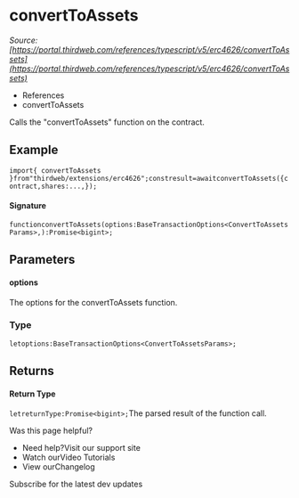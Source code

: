 # convertToAssets

*Source: [https://portal.thirdweb.com/references/typescript/v5/erc4626/convertToAssets](https://portal.thirdweb.com/references/typescript/v5/erc4626/convertToAssets)*

* References
* convertToAssets

Calls the "convertToAssets" function on the contract.

## Example

`import{ convertToAssets }from"thirdweb/extensions/erc4626";constresult=awaitconvertToAssets({contract,shares:...,});`
#### Signature

`functionconvertToAssets(options:BaseTransactionOptions<ConvertToAssetsParams>,):Promise<bigint>;`
## Parameters

#### options

The options for the convertToAssets function.

### Type

`letoptions:BaseTransactionOptions<ConvertToAssetsParams>;`
## Returns

#### Return Type

`letreturnType:Promise<bigint>;`The parsed result of the function call.

Was this page helpful?

* Need help?Visit our support site
* Watch ourVideo Tutorials
* View ourChangelog

Subscribe for the latest dev updates

